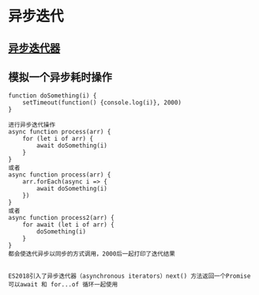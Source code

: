 # 异步迭代

## [异步迭代器](https://developer.mozilla.org/en-US/docs/Web/JavaScript/Reference/Statements/for-await...of)

## 模拟一个异步耗时操作

```text
function doSomething(i) {
    setTimeout(function() {console.log(i)}, 2000)
}

进行异步迭代操作
async function process(arr) {
    for (let i of arr) {
        await doSomething(i)
    }
}
或者
async function process(arr) {
    arr.forEach(async i => {
        await doSomething(i)
    })
}
或者
async function process2(arr) {
    for await (let i of arr) {
        doSomething(i)
    }
}
都会使迭代异步以同步的方式调用，2000后一起打印了迭代结果


ES2018引入了异步迭代器（asynchronous iterators）next() 方法返回一个Promise
可以await 和 for...of 循环一起使用
```

